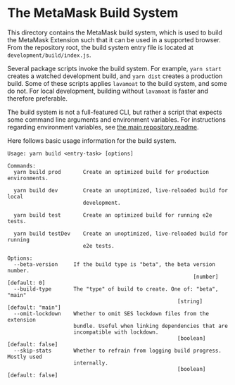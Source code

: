 # The MetaMask Build System

This directory contains the MetaMask build system, which is used to build the MetaMask Extension such that it can be used in a supported browser.
From the repository root, the build system entry file is located at `development/build/index.js`.

Several package scripts invoke the build system.
For example, `yarn start` creates a watched development build, and `yarn dist` creates a production build.
Some of these scripts applies `lavamoat` to the build system, and some do not.
For local development, building without `lavamoat` is faster and therefore preferable.

The build system is not a full-featured CLI, but rather a script that expects some command line arguments and environment variables.
For instructions regarding environment variables, see [the main repository readme](../../README.md#building-locally).

Here follows basic usage information for the build system.

```text
Usage: yarn build <entry-task> [options]

Commands:
  yarn build prod       Create an optimized build for production environments.

  yarn build dev        Create an unoptimized, live-reloaded build for local
                        development.

  yarn build test       Create an optimized build for running e2e tests.

  yarn build testDev    Create an unoptimized, live-reloaded build for running
                        e2e tests.

Options:
  --beta-version     If the build type is "beta", the beta version number.
                                                           [number] [default: 0]
  --build-type       The "type" of build to create. One of: "beta", "main"
                                                      [string] [default: "main"]
  --omit-lockdown    Whether to omit SES lockdown files from the extension
                     bundle. Useful when linking dependencies that are
                     incompatible with lockdown.
                                                      [boolean] [default: false]
  --skip-stats       Whether to refrain from logging build progress. Mostly used
                     internally.
                                                      [boolean] [default: false]
```
